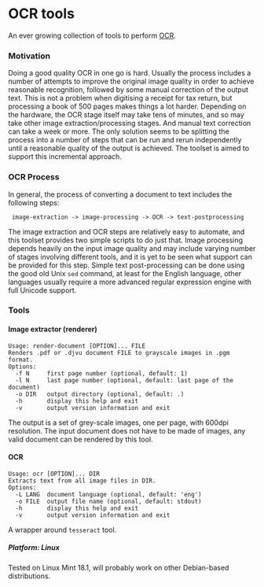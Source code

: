 # OCR tools
An ever growing collection of tools to perform [OCR](https://en.wikipedia.org/wiki/Optical_character_recognition).

### Motivation

Doing a good quality OCR in one go is hard. Usually the process includes a number of attempts to improve the original
image quality in order to achieve reasonable recognition, followed by some manual correction of the output text.
This is not a problem when digitising a receipt for tax return, but processing a book of 500 pages makes
things a lot harder. Depending on the hardware, the OCR stage itself may take tens of minutes, and so may
take other image extraction/processing stages. And manual text correction can take a week or more.
The only solution seems to be splitting the process into a number of steps that can be run and rerun
independently until a reasonable quality of the output is achieved. The toolset is aimed to support
this incremental approach.


### OCR Process

In general, the process of converting a document to text includes the following steps:

``` image-extraction -> image-processing -> OCR -> text-postprocessing```

The image extraction and OCR steps are relatively easy to automate, and this toolset provides two simple
scripts to do just that. Image processing depends heavily on the input image quality and may include varying
number of stages involving different tools, and it is yet to be seen what
support can be provided for this step. Simple text post-processing can be done using the good old Unix `sed`
command, at least for the English language, other languages usually require a more advanced regular expression
engine with full Unicode support.

### Tools
#### Image extractor (renderer)

```
Usage: render-document [OPTION]... FILE
Renders .pdf or .djvu document FILE to grayscale images in .pgm format.
Options:
  -f N     first page number (optional, default: 1)
  -l N     last page number (optional, default: last page of the document)
  -o DIR   output directory (optional, default: .)
  -h       display this help and exit
  -v       output version information and exit
```

The output is a set of grey-scale images, one per page, with 600dpi resolution. The input document
does not have to be made of images, any valid document can be rendered by this tool.

#### OCR
```
Usage: ocr [OPTION]... DIR
Extracts text from all image files in DIR.
Options:
  -L LANG  document language (optional, default: 'eng')
  -o FILE  output file name (optional, default: stdout)
  -h       display this help and exit
  -v       output version information and exit
```

A wrapper around `tesseract` tool.


##### Platform: Linux

Tested on Linux Mint 18.1, will probably work on other Debian-based distributions.




